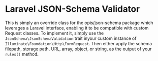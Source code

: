 # Laravel JSON-Schema Validator

This is simply an override class for the opis/json-schema package which leverages a Laravel interface, enabling it to be compatible with custom Request classes. To implement it, simply use the `JsonSchema\JsonSchemaValidation` trait inyour custom instance of `Illuminate\Foundation\Http\FormRequest`. Then either apply the schema filepath, storage path, URL, array, object, or string, as the output of your `rules()` method.